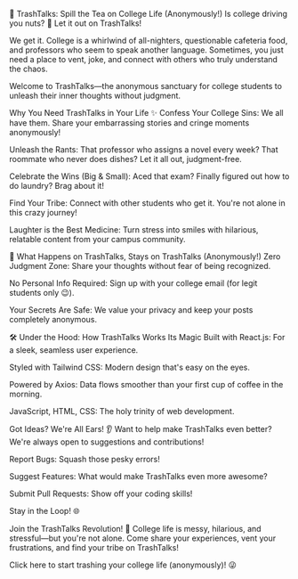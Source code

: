 📢 TrashTalks: Spill the Tea on College Life (Anonymously!)
Is college driving you nuts? 🤪
Let it out on TrashTalks!

We get it. College is a whirlwind of all-nighters, questionable cafeteria food, and professors who seem to speak another language. Sometimes, you just need a place to vent, joke, and connect with others who truly understand the chaos.

Welcome to TrashTalks—the anonymous sanctuary for college students to unleash their inner thoughts without judgment.

Why You Need TrashTalks in Your Life ✨
Confess Your College Sins: We all have them. Share your embarrassing stories and cringe moments anonymously!

Unleash the Rants: That professor who assigns a novel every week? That roommate who never does dishes? Let it all out, judgment-free.

Celebrate the Wins (Big & Small): Aced that exam? Finally figured out how to do laundry? Brag about it!

Find Your Tribe: Connect with other students who get it. You're not alone in this crazy journey!

Laughter is the Best Medicine: Turn stress into smiles with hilarious, relatable content from your campus community.

🤫 What Happens on TrashTalks, Stays on TrashTalks (Anonymously!)
Zero Judgment Zone: Share your thoughts without fear of being recognized.

No Personal Info Required: Sign up with your college email (for legit students only 😉).

Your Secrets Are Safe: We value your privacy and keep your posts completely anonymous.

🛠️ Under the Hood: How TrashTalks Works Its Magic
Built with React.js: For a sleek, seamless user experience.

Styled with Tailwind CSS: Modern design that's easy on the eyes.

Powered by Axios: Data flows smoother than your first cup of coffee in the morning.

JavaScript, HTML, CSS: The holy trinity of web development.


Got Ideas? We're All Ears! 👂
Want to help make TrashTalks even better? We're always open to suggestions and contributions!

Report Bugs: Squash those pesky errors!

Suggest Features: What would make TrashTalks even more awesome?

Submit Pull Requests: Show off your coding skills!

Stay in the Loop! 🌐

Join the TrashTalks Revolution! 🤘
College life is messy, hilarious, and stressful—but you're not alone. Come share your experiences, vent your frustrations, and find your tribe on TrashTalks!

Click here to start trashing your college life (anonymously)! 😜

